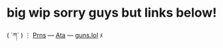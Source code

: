 # big wip sorry guys but links below!

( ´ཀ` ) ⋮ [Prns](https://en.pronouns.page/@taintedblood) ― [Ata](https://wvlff.atabook.org/) ― [guns.lol](https://guns.lol/kierthurs) ﾒ
